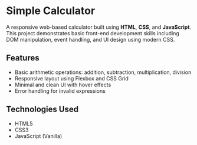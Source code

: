 # Simple Calculator

A responsive web-based calculator built using **HTML**, **CSS**, and **JavaScript**. This project demonstrates basic front-end development skills including DOM manipulation, event handling, and UI design using modern CSS.

## Features

- Basic arithmetic operations: addition, subtraction, multiplication, division
- Responsive layout using Flexbox and CSS Grid
- Minimal and clean UI with hover effects
- Error handling for invalid expressions

## Technologies Used

- HTML5  
- CSS3  
- JavaScript (Vanilla)
